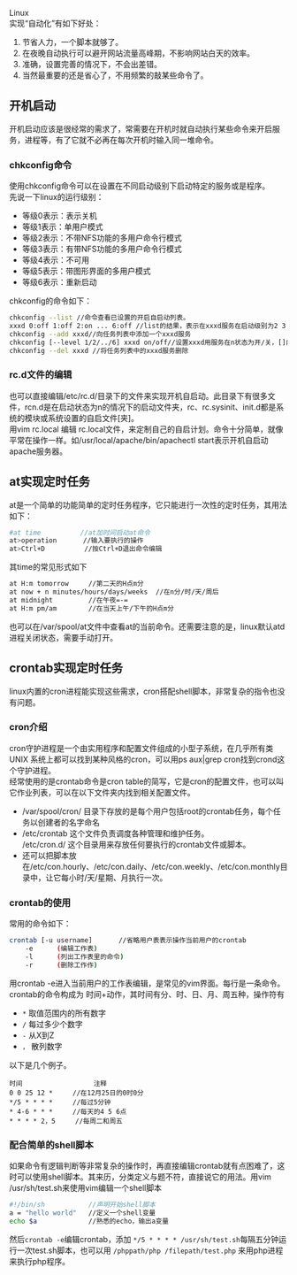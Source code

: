 Linux<br />实现“自动化”有如下好处：

1. 节省人力，一个脚本就够了。
2. 在夜晚自动执行可以避开网站流量高峰期，不影响网站白天的效率。
3. 准确，设置完善的情况下，不会出差错。
4. 当然最重要的还是省心了，不用频繁的敲某些命令了。
<a name="P1eMg"></a>
## 开机启动
开机启动应该是很经常的需求了，常需要在开机时就自动执行某些命令来开启服务，进程等，有了它就不必再在每次开机时输入同一堆命令。
<a name="Oou1L"></a>
### chkconfig命令
使用chkconfig命令可以在设置在不同启动级别下启动特定的服务或是程序。<br />先说一下linux的运行级别：

- 等级0表示：表示关机
- 等级1表示：单用户模式
- 等级2表示：不带NFS功能的多用户命令行模式
- 等级3表示：有带NFS功能的多用户命令行模式
- 等级4表示：不可用
- 等级5表示：带图形界面的多用户模式
- 等级6表示：重新启动

chkconfig的命令如下：
```bash
chkconfig --list //命令查看已设置的开启自启动列表。
xxxd 0:off 1:off 2:on ... 6:off //list的结果，表示在xxxd服务在启动级别为2 3 4 5 的情况下会自动启动。
chkconfig --add xxxd//向任务列表中添加一个xxxd服务
chkconfig [--level 1/2/../6] xxxd on/off//设置xxxd用服务在n状态为开/关，[]内省略则在2345级别开启
chkconfig --del xxxd //将任务列表中的xxxd服务删除
```
<a name="68202c12"></a>
### rc.d文件的编辑
也可以直接编辑/etc/rc.d/目录下的文件来实现开机自启动。此目录下有很多文件，rcn.d是在启动状态为n的情况下的启动文件夹，rc、rc.sysinit、init.d都是系统的模块或系统设置的自启文件[夹]。<br />用vim rc.local 编辑 rc.local文件，来定制自己的自启计划。命令十分简单，就像平常在操作一样。如/usr/local/apache/bin/apachectl start表示开机自启动apache服务器。
<a name="bZD73"></a>
## at实现定时任务
at是一个简单的功能简单的定时任务程序，它只能进行一次性的定时任务，其用法如下：
```bash
#at time　　　　　　//at加时间启动at命令
at>operation　　　　//输入要执行的操作
at>Ctrl+D　　　　　　//按Ctrl+D退出命令编辑
```
其time的常见形式如下
```bash
at H:m tomorrow     //第二天的H点m分
at now + n minutes/hours/days/weeks  //在n分/时/天/周后
at midnight         //在午夜=-=
at H:m pm/am        //在当天上午/下午的H点m分
```
也可以在/var/spool/at文件中查看at的当前命令。还需要注意的是，linux默认atd进程关闭状态，需要手动打开。
<a name="RLG5y"></a>
## crontab实现定时任务
linux内置的cron进程能实现这些需求，cron搭配shell脚本，非常复杂的指令也没有问题。
<a name="QobfK"></a>
### cron介绍
cron守护进程是一个由实用程序和配置文件组成的小型子系统，在几乎所有类 UNIX 系统上都可以找到某种风格的cron，可以用ps aux|grep cron找到crond这个守护进程。<br />经常使用的是crontab命令是cron table的简写，它是cron的配置文件，也可以叫它作业列表，可以在以下文件夹内找到相关配置文件。

- /var/spool/cron/ 目录下存放的是每个用户包括root的crontab任务，每个任务以创建者的名字命名
- /etc/crontab 这个文件负责调度各种管理和维护任务。<br />/etc/cron.d/ 这个目录用来存放任何要执行的crontab文件或脚本。
- 还可以把脚本放在/etc/con.hourly、/etc/con.daily、/etc/con.weekly、/etc/con.monthly目录中，让它每小时/天/星期、月执行一次。
<a name="K1x8q"></a>
### crontab的使用
常用的命令如下：
```bash
crontab [-u username]　　　　//省略用户表表示操作当前用户的crontab
    -e      (编辑工作表)
    -l      (列出工作表里的命令)
    -r      (删除工作作)
```
用crontab -e进入当前用户的工作表编辑，是常见的vim界面。每行是一条命令。crontab的命令构成为 时间+动作，其时间有分、时、日、月、周五种，操作符有

- `*` 取值范围内的所有数字
- `/` 每过多少个数字
- `-` 从X到Z
- `，` 散列数字

以下是几个例子。
```
时间                  注释
0 0 25 12 *     //在12月25日的0时0分
*/5 * * * *     //每过5分钟
* 4-6 * * *     //每天的4 5 6点
* * * * 2，5     //每周二和周五
```
<a name="0b97T"></a>
### 配合简单的shell脚本
如果命令有逻辑判断等非常复杂的操作时，再直接编辑crontab就有点困难了，这时可以使用shell脚本。其来历，分类定义与题不符，直接说它的用法。用vim /usr/sh/test.sh来使用vim编辑一个shell脚本
```bash
#!/bin/sh           //声明开始shell脚本
a = "hello world"   //定义一个shell变量
echo $a             //熟悉的echo，输出a变量
```
然后`crontab -e`编辑crontab，添加 `*/5 * * * * /usr/sh/test.sh`每隔五分钟运行一次test.sh脚本，也可以用 `/phppath/php /filepath/test.php` 来用php进程来执行php程序。
